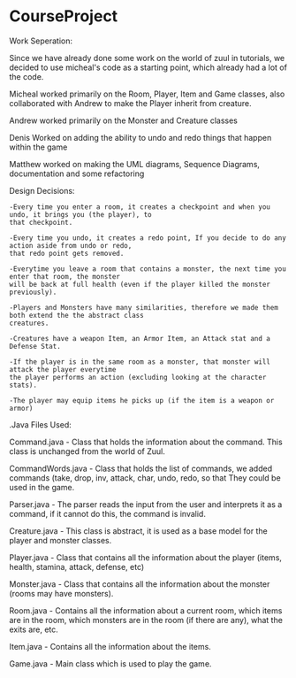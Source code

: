 CourseProject
=============
Work Seperation:

Since we have already done some work on the world of zuul in tutorials, we decided to use micheal's code as a starting point, which already had a lot of the code.


Micheal worked primarily on the Room, Player, Item and Game classes, also collaborated with Andrew to make the Player inherit from creature.

Andrew worked primarily on the Monster and Creature classes

Denis Worked on adding the ability to undo and redo things that happen within the game

Matthew worked on making the UML diagrams, Sequence Diagrams, documentation and some refactoring


Design Decisions:
	
	-Every time you enter a room, it creates a checkpoint and when you undo, it brings you (the player), to
	that checkpoint.
	
	-Every time you undo, it creates a redo point, If you decide to do any action aside from undo or redo,
	that redo point gets removed.
	
	-Everytime you leave a room that contains a monster, the next time you enter that room, the monster
	will be back at full health (even if the player killed the monster previously).
	
	-Players and Monsters have many similarities, therefore we made them both extend the the abstract class
	creatures.
	
	-Creatures have a weapon Item, an Armor Item, an Attack stat and a Defense Stat.
	
	-If the player is in the same room as a monster, that monster will attack the player everytime
	the player performs an action (excluding looking at the character stats).
	
	-The player may equip items he picks up (if the item is a weapon or armor)


.Java Files Used:

Command.java - Class that holds the information about the command. This class is unchanged from the world of Zuul.

CommandWords.java - Class that holds the list of commands, we added commands (take, drop, inv, attack, char, undo,
		redo, so that They could be used in the game.

Parser.java - The parser reads the input from the user and interprets it as a command, if it cannot do this, 
		the command is invalid.

Creature.java - This class is abstract, it is used as a base model for the player and monster classes.

Player.java - Class that contains all the information about the player (items, health, stamina, attack, defense, etc)

Monster.java - Class that contains all the information about the monster (rooms may have monsters).

Room.java - Contains all the information about a current room, which items are in the room, which monsters are
		in the room (if there are any), what the exits are, etc.

Item.java - Contains all the information about the items.

Game.java - Main class which is used to play the game.




